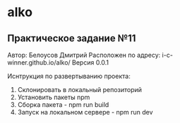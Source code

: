 # alko
## Практическое задание №11


Автор: Белоусов Дмитрий
Расположен по адресу: i-c-winner.github.io/alko/
Версия 0.0.1

Иснтрукция по развертыванию проекта:

1. Склонировать в локальный репозиторий
2. Установить пакеты npm
3. Сборка пакета - npm run build
4. Запуск на локальном сервере - npm run dev

